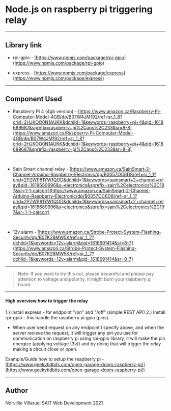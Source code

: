 # Node.js on raspberry pi triggering relay
---

## Library link
- rpi-gpio - [https://www.npmjs.com/package/rpi-gpio](https://www.npmjs.com/package/rpi-gpio)

- express - [https://www.npmjs.com/package/express](https://www.npmjs.com/package/express)

---
## Component Used
- Raspberry Pi 4 (4gb version) - [https://www.amazon.ca/Raspberry-Pi-Computer-Model-4GB/dp/B07W4JM192/ref=sr_1_8?crid=2HJKOO0N1AUKK&dchild=1&keywords=raspberry+pi+4&qid=1618689687&sprefix=raspberry+pi%2Caps%2C233&sr=8-8](https://www.amazon.ca/Raspberry-Pi-Computer-Model-4GB/dp/B07W4JM192/ref=sr_1_8?crid=2HJKOO0N1AUKK&dchild=1&keywords=raspberry+pi+4&qid=1618689687&sprefix=raspberry+pi%2Caps%2C233&sr=8-8)
<br>

- Sain Smart  channel relay - [https://www.amazon.ca/SainSmart-2-Channel-Arduino-Raspberry-Electronic/dp/B0057OC6D8/ref=sr_1_1?crid=2PZWP81YW1QOD&dchild=1&keywords=sainsmart+2+channel+relay&qid=1618689996&s=electronics&sprefix=sain%2Celectronics%2C197&sr=1-1-catcorr](https://www.amazon.ca/SainSmart-2-Channel-Arduino-Raspberry-Electronic/dp/B0057OC6D8/ref=sr_1_1?crid=2PZWP81YW1QOD&dchild=1&keywords=sainsmart+2+channel+relay&qid=1618689996&s=electronics&sprefix=sain%2Celectronics%2C197&sr=1-1-catcorr)
<br>

- 12v alarm - [https://www.amazon.ca/Strobe-Protect-System-Flashing-Security/dp/B07K28MW5K/ref=sr_1_7?dchild=1&keywords=12v+alarm&qid=1618691414&sr=8-7](https://www.amazon.ca/Strobe-Protect-System-Flashing-Security/dp/B07K28MW5K/ref=sr_1_7?dchild=1&keywords=12v+alarm&qid=1618691414&sr=8-7)

---
>Note: If you want to try this out, please becareful and please pay attention to voltage and polarity, It might burn your raspberry pi board. 


---
#### High overview how to trigger the relay
1.) Install express - for endpoint "/on" and "/off" (simple REST API)
2.) Install rpi-gpio - this handle the raspberry pi gpio (pins).
- When user send request on any endpoint I specify above, and when the server recieve the request, it will trigger any pin you use for communication on raspberry pi using rpi-gpio library, it will make the pin energize (applying voltage (3v)) and by doing that will trigger the relay making a circuit close or open.  


Example/Guide how to setup the reapberry pi - [https://www.geekytidbits.com/open-garage-doors-raspberry-pi/](https://www.geekytidbits.com/open-garage-doors-raspberry-pi/) 

---
## Author
Norvillie Villaruel
SAIT Web Development 2021